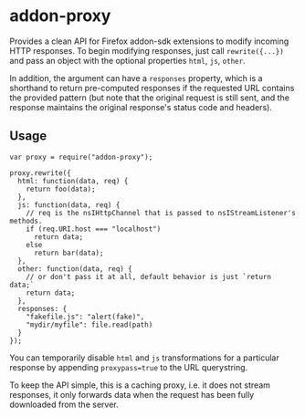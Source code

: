 # addon-proxy

Provides a clean API for Firefox addon-sdk extensions to modify incoming HTTP
responses. To begin modifying responses, just call `rewrite({...})` and pass an
object with the optional properties `html`, `js`, `other`.

In addition, the argument can have a `responses` property, which is a
shorthand to return pre-computed responses if the requested URL contains the
provided pattern (but note that the original request is still sent, and the
response maintains the original response's status code and headers).

## Usage

    var proxy = require("addon-proxy");
    
    proxy.rewrite({
      html: function(data, req) {
        return foo(data);
      },
      js: function(data, req) {
        // req is the nsIHttpChannel that is passed to nsIStreamListener's methods.
        if (req.URI.host === "localhost")
          return data;
        else
          return bar(data);
      },
      other: function(data, req) {
        // or don't pass it at all, default behavior is just `return data;`
        return data;
      },
      responses: {
        "fakefile.js": "alert(fake)",
        "mydir/myfile": file.read(path)
      }
    });

You can temporarily disable `html` and `js` transformations for a particular
response by appending `proxypass=true` to the URL querystring.

To keep the API simple, this is a caching proxy, i.e. it does not stream responses,
it only forwards data when the request has been fully downloaded from the server.
